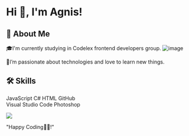 
# Hi 👋, I'm Agnis!

## 🚀 About Me
🎓I'm currently studying in Codelex frontend developers group. 
![image](https://t2.gstatic.com/faviconV2?client=SOCIAL&type=FAVICON&fallback_opts=TYPE,SIZE,URL&url=https://www.codelex.io/&size=35)

🌱I’m passionate about technologies and love to learn new things. 

## 🛠 Skills
JavaScript  C# 
HTML GitHub  
Visual Studio Code  Photoshop 

[<img src="[img/myImage. png](https://img.shields.io/badge/LinkedIn-0A66C2.svg?style=for-the-badge&logo=LinkedIn&logoColor=white)">](https://www.linkedin.com/in/agnis-luka%C4%8Dovs-308004246/) 

"Happy Coding👨‍💻!"
